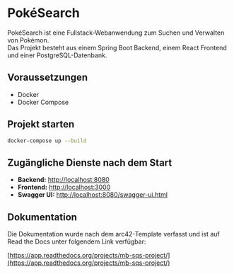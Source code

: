# PokéSearch

PokéSearch ist eine Fullstack-Webanwendung zum Suchen und Verwalten von Pokémon.  
Das Projekt besteht aus einem Spring Boot Backend, einem React Frontend und einer PostgreSQL-Datenbank.

## Voraussetzungen

- Docker  
- Docker Compose

## Projekt starten

```bash
docker-compose up --build
```


## Zugängliche Dienste nach dem Start

- **Backend:** [http://localhost:8080](http://localhost:8080)  
- **Frontend:** [http://localhost:3000](http://localhost:3000)  
- **Swagger UI:** [http://localhost:8080/swagger-ui.html](http://localhost:8080/swagger-ui.html)

## Dokumentation

Die Dokumentation wurde nach dem arc42-Template verfasst und ist auf Read the Docs unter folgendem Link verfügbar:

[https://app.readthedocs.org/projects/mb-sqs-project/](https://app.readthedocs.org/projects/mb-sqs-project/)

